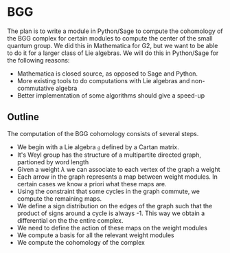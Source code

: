 # BGG


The plan is to write a module in Python/Sage to compute the cohomology of the BGG complex for certain modules to compute the center of the small quantum group. 
We did this in Mathematica for G2, but we want to be able to do it for a larger class of Lie algebras. We will do this in Python/Sage for the following reasons:
- Mathematica is closed source, as opposed to Sage and Python.
- More existing tools to do computations with Lie algebras and non-commutative algebra
- Better implementation of some algorithms should give a speed-up

## Outline

The computation of the BGG cohomology consists of several steps. 
- We begin with a Lie algebra $\mathfrak g$ defined by a Cartan matrix.
- It's Weyl group has the structure of a multipartite directed graph, partioned by word length
- Given a weight $\lambda$ we can associate to each vertex of the graph a weight
- Each arrow in the graph represents a map between weight modules. In certain cases we know a priori what these maps are.
- Using the constraint that some cycles in the graph commute, we compute the remaining maps.
- We define a sign distribution on the edges of the graph such that the product of signs around a cycle is always -1. This way we obtain a differential on the the entire complex.
- We need to define the action of these maps on the weight modules
- We compute a basis for all the relevant weight modules
- We compute the cohomology of the complex
